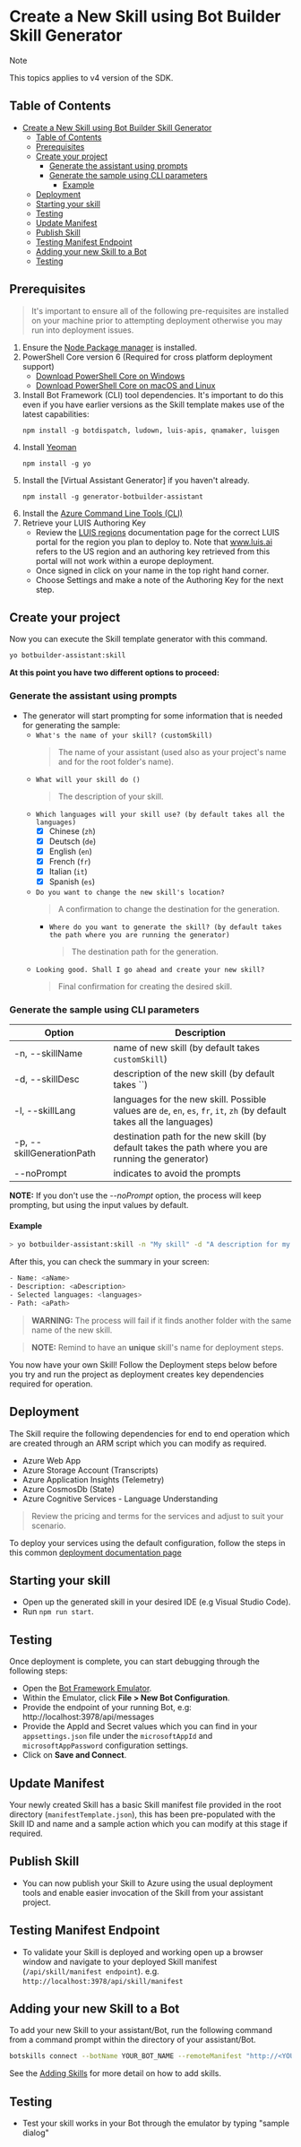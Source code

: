 # Create a New Skill using Bot Builder Skill Generator

> [!NOTE]
> This topics applies to v4 version of the SDK.

## Table of Contents
- [Create a New Skill using Bot Builder Skill Generator](#create-a-new-skill-using-bot-builder-skill-generator)
  - [Table of Contents](#table-of-contents)
  - [Prerequisites](#prerequisites)
  - [Create your project](#create-your-project)
    - [Generate the assistant using prompts](#generate-the-assistant-using-prompts)
    - [Generate the sample using CLI parameters](#generate-the-sample-using-cli-parameters)
      - [Example](#example)
  - [Deployment](#deployment)
  - [Starting your skill](#starting-your-skill)
  - [Testing](#testing)
  - [Update Manifest](#update-manifest)
  - [Publish Skill](#publish-skill)
  - [Testing Manifest Endpoint](#testing-manifest-endpoint)
  - [Adding your new Skill to a Bot](#adding-your-new-skill-to-a-bot)
  - [Testing](#testing-1)
 
## Prerequisites
> It's important to ensure all of the following pre-requisites are installed on your machine prior to attempting deployment otherwise you may run into deployment issues.

1. Ensure the [Node Package manager](https://nodejs.org/en/) is installed.
2. PowerShell Core version 6 (Required for cross platform deployment support)
   * [Download PowerShell Core on Windows](https://aka.ms/getps6-windows)
   * [Download PowerShell Core on macOS and Linux](https://aka.ms/getps6-linux)
3. Install  Bot Framework (CLI) tool dependencies. It's important to do this even if you have earlier versions as the Skill template makes use of the latest capabilities: 
   ```
   npm install -g botdispatch, ludown, luis-apis, qnamaker, luisgen
   ```
4. Install [Yeoman](http://yeoman.io)
   ```
   npm install -g yo
   ```
5. Install the [Virtual Assistant Generator] if you haven't already.
   ```
   npm install -g generator-botbuilder-assistant
   ```
6. Install the [Azure Command Line Tools (CLI)](https://docs.microsoft.com/en-us/cli/azure/install-azure-cli-windows?view=azure-cli-latest)
7. Retrieve your LUIS Authoring Key
   - Review the [LUIS regions](https://docs.microsoft.com/en-us/azure/cognitive-services/luis/luis-reference-regions) documentation page for the correct LUIS portal for the region you plan to deploy to. Note that www.luis.ai refers to the US region and an authoring key retrieved from this portal will not work within a europe deployment. 
   - Once signed in click on your name in the top right hand corner.
   - Choose Settings and make a note of the Authoring Key for the next step.

## Create your project

Now you can execute the Skill template generator with this command.

```bash
yo botbuilder-assistant:skill
```

**At this point you have two different options to proceed:**

### Generate the assistant using prompts

- The generator will start prompting for some information that is needed for generating the sample:
    - `What's the name of your skill? (customSkill)`
        > The name of your assistant (used also as your project's name and for the root folder's name).
    - `What will your skill do ()`
        > The description of your skill.
    - `Which languages will your skill use? (by default takes all the languages)`
        - [x] Chinese (`zh`)
        - [x] Deutsch (`de`)
        - [x] English (`en`)
        - [x] French (`fr`)
        - [x] Italian (`it`)
        - [x] Spanish (`es`)
    - `Do you want to change the new skill's location?`
        > A confirmation to change the destination for the generation.
        - `Where do you want to generate the skill? (by default takes the path where you are running the generator)`
            > The destination path for the generation.
    - `Looking good. Shall I go ahead and create your new skill?`
        > Final confirmation for creating the desired skill.

### Generate the sample using CLI parameters

| Option                            | Description                                                                                                  |
|-----------------------------------|--------------------------------------------------------------------------------------------------------------|
| -n, --skillName <name>              | name of new skill (by default takes `customSkill`)                                                          |
| -d, --skillDesc <description>       | description of the new skill (by default takes ``) |
| -l, --skillLang <array of languages>| languages for the new skill. Possible values are `de`, `en`, `es`, `fr`, `it`, `zh` (by default takes all the languages)| 
| -p, --skillGenerationPath <path>    | destination path for the new skill (by default takes the path where you are running the generator)            |
| --noPrompt                        | indicates to avoid the prompts                                                                               |

**NOTE:** If you don't use the _--noPrompt_ option, the process will keep prompting, but using the input values by default.

#### Example

```bash
> yo botbuilder-assistant:skill -n "My skill" -d "A description for my new skill" -l "en" -p "\aPath" --noPrompt
```

After this, you can check the summary in your screen:
```bash
- Name: <aName>
- Description: <aDescription>
- Selected languages: <languages>
- Path: <aPath>
```

>**WARNING:** The process will fail if it finds another folder with the same name of the new skill.

>**NOTE:** Remind to have an **unique** skill's name for deployment steps. 

You now have your own Skill! Follow the Deployment steps below before you try and run the project as deployment creates key dependencies required for operation.

## Deployment

The Skill require the following dependencies for end to end operation which are created through an ARM script which you can modify as required.

- Azure Web App
- Azure Storage Account (Transcripts)
- Azure Application Insights (Telemetry)
- Azure CosmosDb (State)
- Azure Cognitive Services - Language Understanding

> Review the pricing and terms for the services and adjust to suit your scenario.

To deploy your services using the default configuration, follow the steps in this common [deployment documentation page](/docs/tutorials/assistantandskilldeploymentsteps.md)

## Starting your skill

- Open up the generated skill in your desired IDE (e.g Visual Studio Code).
- Run `npm run start`.

## Testing

Once deployment is complete, you can start debugging through the following steps:
- Open the [Bot Framework Emulator](https://github.com/Microsoft/BotFramework-Emulator). 
- Within the Emulator, click **File > New Bot Configuration**.
- Provide the endpoint of your running Bot, e.g: http://localhost:3978/api/messages
- Provide the AppId and Secret values which you can find in your `appsettings.json` file under the `microsoftAppId` and `microsoftAppPassword` configuration settings.
- Click on **Save and Connect**.

## Update Manifest

Your newly created Skill has a basic Skill manifest file provided in the root directory (`manifestTemplate.json`), this has been pre-populated with the Skill ID and name and a sample action which you can modify at this stage if required.

## Publish Skill

- You can now publish your Skill to Azure using the usual deployment tools and enable easier invocation of the Skill from your assistant project.

## Testing Manifest Endpoint

- To validate your Skill is deployed and working open up a browser window and navigate to your deployed Skill manifest (`/api/skill/manifest endpoint`). e.g.  `http://localhost:3978/api/skill/manifest`

## Adding your new Skill to a Bot

To add your new Skill to your assistant/Bot, run the following command from a command prompt within the directory of your assistant/Bot.

```bash
botskills connect --botName YOUR_BOT_NAME --remoteManifest "http://<YOUR_SKILL_MANIFEST>.azurewebsites.net/api/skill/manifest" --luisFolder "<YOUR-SKILL_PATH>\Deployment\Resources\LU\en\" --ts 
```

See the [Adding Skills](/docs/advanced/skills/addingskills.md) for more detail on how to add skills.

## Testing

- Test your skill works in your Bot through the emulator by typing "sample dialog"